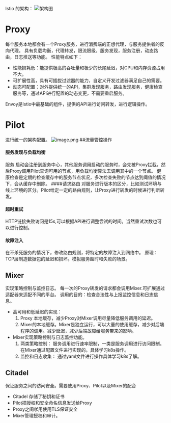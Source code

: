Istio 的架构：
![架构图](https://upload-images.jianshu.io/upload_images/4237685-7e4a634079266d97.png?imageMogr2/auto-orient/strip%7CimageView2/2/w/1240)
# Proxy
每个服务本地都会有一个Proxy服务，进行消费端的正想代理，与服务提供者的反向代理。
具有负载均衡，代理转发，限流限级，服务发现，服务注册，动态路由，日志推送等功能。
性能特点如下：
- 性能损耗低：能提供极高的吞吐量和极少的长尾延迟，对CPU和内存资源占用不大。
- 可扩展性高，具有可插拔过滤器的能力，自定义开发过滤器满足自己的需要。
- 动态可配置：对外提供统一的API，集群发现服务，路由发现服务，健康检查服务等，通过API进行配置的动态变更，不需要重启服务。

Envoy是Istio中最基础的组件，提供的API进行访问转发，进行逻辑操作。
# Pilot
进行统一的架构配置。
![image.png](https://upload-images.jianshu.io/upload_images/4237685-eb21680111c8c2b9.png?imageMogr2/auto-orient/strip%7CimageView2/2/w/1240)
##流量管控操作
#### 服务发现与负载均衡
服务 启动会注册到服务中心，其他服务调用启动的服务时，会先被Proxy拦截，然后Proxy调用Pilot查询可用的节点，用负载均衡算法去调用其中的一个节点。
健康检查是定期的检查缓存中的服务节点状况，多次检查失败的节点达到阈值的情况下，会从缓存中删除。
####请求路由
对服务进行版本的区分，比如测试环境与线上环境的区分。Pilot给定一定的路由规则，让Proxy进行转发的时候进行判断转发。
#### 超时重试
HTTP链接失败访问是15s,可以根据API进行调整尝试的时间。当然重试次数也可以进行控制。
#### 故障注入
在不杀死服务的情况下，修改路由规则，将特定的故障注入到网络中。
原理：TCP层制造数据包的延迟和损坏。模拟服务超时和失败的场景。
## Mixer
实现策略控制与监控日志。
每一次的Proxy转发的请求都会调用Mixer.可扩展通过适配器来适配不同的平台。
调用的目的：检查合法性与上报监控信息和日志信息。
- 高可用和低延迟的实现：
   1. Proxy 本地缓存，减少Proxy对Mixer调用尽量降低服务调用的延迟。
   2.  Mixer的本地缓存。Mixer是独立运行，可以大量的使用缓存，减少对后端程序的调用。减少延迟，减少后端故障给服务带来的影响。
- Mixer实现策略控制与日志监控功能。
  1. 两类策略控制： 服务调用进行速率限制，一类是服务调用进行访问限制。在Mixer通过配置文件进行实现的。具体学习k8s操作。
  2. 监控和日志收集： 通过yaml文件进行操作具体学习k8s了解。
##  Citadel
 保证服务之间的访问安全。需要使用Proxy、Pilot以及Mixer的配合
- Citadel 存储了秘钥和证书
- Pilot把授权和安全命名信息发送给Proxy
- Proxy之间嗲用使用TLS保证安全
- Mixer管理授权和审计。


   
  


